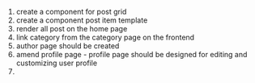 1. create a component for post grid
2. create a component post item template
3. render all post on the home page
4. link category from the category page on the frontend
5. author page should be created 
6. amend profile page - profile page should be designed for editing and customizing user profile
7. 
